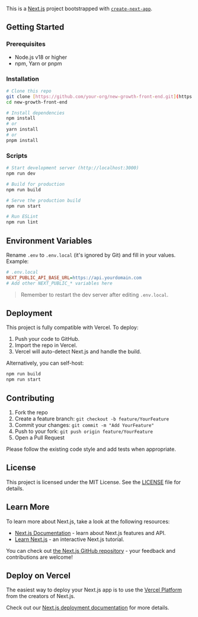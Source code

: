 This is a [Next.js](https://nextjs.org) project bootstrapped with [`create-next-app`](https://github.com/vercel/next.js/tree/canary/packages/create-next-app).

## Getting Started

### Prerequisites

- Node.js v18 or higher  
- npm, Yarn or pnpm  

### Installation

```bash
# Clone this repo
git clone [https://github.com/your-org/new-growth-front-end.git](https://github.com/dinsorkot-sk/new-growth-front-end.git)
cd new-growth-front-end

# Install dependencies
npm install
# or
yarn install
# or
pnpm install
```

### Scripts

```bash
# Start development server (http://localhost:3000)
npm run dev

# Build for production
npm run build

# Serve the production build
npm run start

# Run ESLint
npm run lint
```

## Environment Variables

Rename `.env` to `.env.local` (it's ignored by Git) and fill in your values.  
Example:

```ini
# .env.local
NEXT_PUBLIC_API_BASE_URL=https://api.yourdomain.com
# Add other NEXT_PUBLIC_* variables here
```

> Remember to restart the dev server after editing `.env.local`.

## Deployment

This project is fully compatible with Vercel. To deploy:

1. Push your code to GitHub.
2. Import the repo in Vercel.
3. Vercel will auto-detect Next.js and handle the build.

Alternatively, you can self-host:

```bash
npm run build
npm run start
```

## Contributing

1. Fork the repo  
2. Create a feature branch: `git checkout -b feature/YourFeature`  
3. Commit your changes: `git commit -m "Add YourFeature"`  
4. Push to your fork: `git push origin feature/YourFeature`  
5. Open a Pull Request  

Please follow the existing code style and add tests when appropriate.

## License

This project is licensed under the MIT License. See the [LICENSE](LICENSE) file for details.

## Learn More

To learn more about Next.js, take a look at the following resources:

- [Next.js Documentation](https://nextjs.org/docs) - learn about Next.js features and API.
- [Learn Next.js](https://nextjs.org/learn) - an interactive Next.js tutorial.

You can check out [the Next.js GitHub repository](https://github.com/vercel/next.js) - your feedback and contributions are welcome!

## Deploy on Vercel

The easiest way to deploy your Next.js app is to use the [Vercel Platform](https://vercel.com/new?utm_medium=default-template&filter=next.js&utm_source=create-next-app&utm_campaign=create-next-app-readme) from the creators of Next.js.

Check out our [Next.js deployment documentation](https://nextjs.org/docs/app/building-your-application/deploying) for more details.
